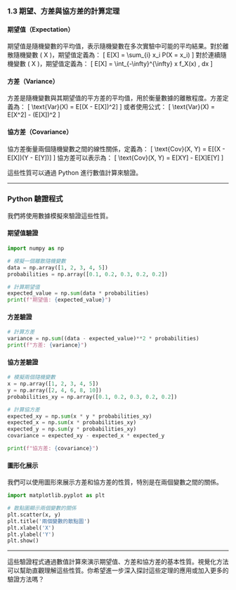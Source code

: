 ### 1.3 期望、方差與協方差的計算定理

#### 期望值（Expectation）

期望值是隨機變數的平均值，表示隨機變數在多次實驗中可能的平均結果。對於離散隨機變數 \( X \)，期望值定義為：
\[ E[X] = \sum_{i} x_i P(X = x_i) \]
對於連續隨機變數 \( X \)，期望值定義為：
\[ E[X] = \int_{-\infty}^{\infty} x f_X(x) \, dx \]

#### 方差（Variance）

方差是隨機變數與其期望值的平方差的平均值，用於衡量數據的離散程度。方差定義為：
\[ \text{Var}(X) = E[(X - E[X])^2] \]
或者使用公式：
\[ \text{Var}(X) = E[X^2] - (E[X])^2 \]

#### 協方差（Covariance）

協方差衡量兩個隨機變數之間的線性關係，定義為：
\[ \text{Cov}(X, Y) = E[(X - E[X])(Y - E[Y])] \]
協方差可以表示為：
\[ \text{Cov}(X, Y) = E[XY] - E[X]E[Y] \]

這些性質可以通過 Python 進行數值計算來驗證。

---

### Python 驗證程式

我們將使用數據模擬來驗證這些性質。

#### 期望值驗證

```python
import numpy as np

# 模擬一個離散隨機變數
data = np.array([1, 2, 3, 4, 5])
probabilities = np.array([0.1, 0.2, 0.3, 0.2, 0.2])

# 計算期望值
expected_value = np.sum(data * probabilities)
print(f"期望值: {expected_value}")
```

#### 方差驗證

```python
# 計算方差
variance = np.sum((data - expected_value)**2 * probabilities)
print(f"方差: {variance}")
```

#### 協方差驗證

```python
# 模擬兩個隨機變數
x = np.array([1, 2, 3, 4, 5])
y = np.array([2, 4, 6, 8, 10])
probabilities_xy = np.array([0.1, 0.2, 0.3, 0.2, 0.2])

# 計算協方差
expected_xy = np.sum(x * y * probabilities_xy)
expected_x = np.sum(x * probabilities_xy)
expected_y = np.sum(y * probabilities_xy)
covariance = expected_xy - expected_x * expected_y

print(f"協方差: {covariance}")
```

#### 圖形化展示

我們可以使用圖形來展示方差和協方差的性質，特別是在兩個變數之間的關係。

```python
import matplotlib.pyplot as plt

# 散點圖顯示兩個變數的關係
plt.scatter(x, y)
plt.title('兩個變數的散點圖')
plt.xlabel('X')
plt.ylabel('Y')
plt.show()
```

---

這些驗證程式通過數值計算來演示期望值、方差和協方差的基本性質。視覺化方法可以幫助直觀理解這些性質。你希望進一步深入探討這些定理的應用或加入更多的驗證方法嗎？